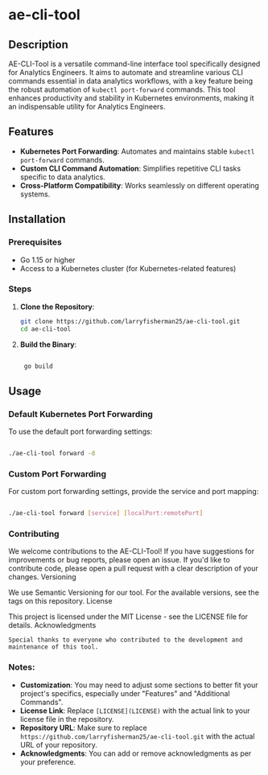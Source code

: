 # ae-cli-tool

## Description
AE-CLI-Tool is a versatile command-line interface tool specifically designed for Analytics Engineers. It aims to automate and streamline various CLI commands essential in data analytics workflows, with a key feature being the robust automation of `kubectl port-forward` commands. This tool enhances productivity and stability in Kubernetes environments, making it an indispensable utility for Analytics Engineers.

## Features
- **Kubernetes Port Forwarding**: Automates and maintains stable `kubectl port-forward` commands.
- **Custom CLI Command Automation**: Simplifies repetitive CLI tasks specific to data analytics.
- **Cross-Platform Compatibility**: Works seamlessly on different operating systems.

## Installation

### Prerequisites
- Go 1.15 or higher
- Access to a Kubernetes cluster (for Kubernetes-related features)

### Steps
1. **Clone the Repository**:
   ```bash
   git clone https://github.com/larryfisherman25/ae-cli-tool.git
   cd ae-cli-tool
   ```

2. **Build the Binary**:

   ```bash

    go build
   ```

## Usage
### Default Kubernetes Port Forwarding

To use the default port forwarding settings:

  ```bash

  ./ae-cli-tool forward -d
  ```

### Custom Port Forwarding

For custom port forwarding settings, provide the service and port mapping:

  ```bash

./ae-cli-tool forward [service] [localPort:remotePort]
  ```

### Contributing

We welcome contributions to the AE-CLI-Tool! If you have suggestions for improvements or bug reports, please open an issue. If you'd like to contribute code, please open a pull request with a clear description of your changes.
Versioning

We use Semantic Versioning for our tool. For the available versions, see the tags on this repository.
License

This project is licensed under the MIT License - see the LICENSE file for details.
Acknowledgments

    Special thanks to everyone who contributed to the development and maintenance of this tool.


### Notes:
- **Customization**: You may need to adjust some sections to better fit your project's specifics, especially under "Features" and "Additional Commands".
- **License Link**: Replace `[LICENSE](LICENSE)` with the actual link to your license file in the repository.
- **Repository URL**: Make sure to replace `https://github.com/larryfisherman25/ae-cli-tool.git` with the actual URL of your repository.
- **Acknowledgments**: You can add or remove acknowledgments as per your preference.
